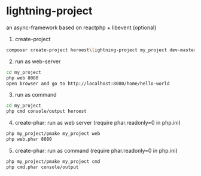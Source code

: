 # lightning-project
an async-framework based on reactphp + libevent (optional)

1. create-project
```bash
composer create-project heroest\lightning-project my_project dev-master
```

2. run as web-server
```bash
cd my_project
php web 8080
open browser and go to http://localhost:8080/home/hello-world
```

3. run as command
```bash
cd my_project
php cmd console/output heroest
```

4. create-phar: run as web server (require phar.readonly=0 in php.ini)
```bash
php my_project/pmake my_project web
php web.phar 8080
```

5. create-phar: run as command (require phar.readonly=0 in php.ini)
```bash
php my_project/pmake my_project cmd
php cmd.phar console/output
```


